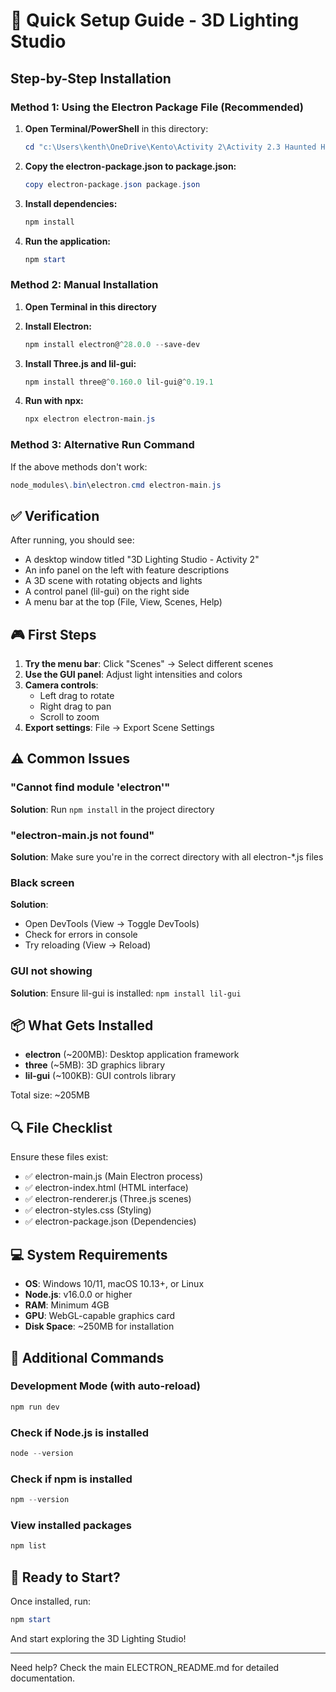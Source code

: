 # 🚀 Quick Setup Guide - 3D Lighting Studio

## Step-by-Step Installation

### Method 1: Using the Electron Package File (Recommended)

1. **Open Terminal/PowerShell** in this directory:
   ```powershell
   cd "c:\Users\kenth\OneDrive\Kento\Activity 2\Activity 2.3 Haunted House Sample"
   ```

2. **Copy the electron-package.json to package.json:**
   ```powershell
   copy electron-package.json package.json
   ```

3. **Install dependencies:**
   ```powershell
   npm install
   ```

4. **Run the application:**
   ```powershell
   npm start
   ```

### Method 2: Manual Installation

1. **Open Terminal in this directory**

2. **Install Electron:**
   ```powershell
   npm install electron@^28.0.0 --save-dev
   ```

3. **Install Three.js and lil-gui:**
   ```powershell
   npm install three@^0.160.0 lil-gui@^0.19.1
   ```

4. **Run with npx:**
   ```powershell
   npx electron electron-main.js
   ```

### Method 3: Alternative Run Command

If the above methods don't work:

```powershell
node_modules\.bin\electron.cmd electron-main.js
```

## ✅ Verification

After running, you should see:
- A desktop window titled "3D Lighting Studio - Activity 2"
- An info panel on the left with feature descriptions
- A 3D scene with rotating objects and lights
- A control panel (lil-gui) on the right side
- A menu bar at the top (File, View, Scenes, Help)

## 🎮 First Steps

1. **Try the menu bar**: Click "Scenes" → Select different scenes
2. **Use the GUI panel**: Adjust light intensities and colors
3. **Camera controls**: 
   - Left drag to rotate
   - Right drag to pan
   - Scroll to zoom
4. **Export settings**: File → Export Scene Settings

## ⚠️ Common Issues

### "Cannot find module 'electron'"
**Solution**: Run `npm install` in the project directory

### "electron-main.js not found"
**Solution**: Make sure you're in the correct directory with all electron-*.js files

### Black screen
**Solution**: 
- Open DevTools (View → Toggle DevTools)
- Check for errors in console
- Try reloading (View → Reload)

### GUI not showing
**Solution**: Ensure lil-gui is installed: `npm install lil-gui`

## 📦 What Gets Installed

- **electron** (~200MB): Desktop application framework
- **three** (~5MB): 3D graphics library
- **lil-gui** (~100KB): GUI controls library

Total size: ~205MB

## 🔍 File Checklist

Ensure these files exist:
- ✅ electron-main.js (Main Electron process)
- ✅ electron-index.html (HTML interface)
- ✅ electron-renderer.js (Three.js scenes)
- ✅ electron-styles.css (Styling)
- ✅ electron-package.json (Dependencies)

## 💻 System Requirements

- **OS**: Windows 10/11, macOS 10.13+, or Linux
- **Node.js**: v16.0.0 or higher
- **RAM**: Minimum 4GB
- **GPU**: WebGL-capable graphics card
- **Disk Space**: ~250MB for installation

## 📝 Additional Commands

### Development Mode (with auto-reload)
```powershell
npm run dev
```

### Check if Node.js is installed
```powershell
node --version
```

### Check if npm is installed
```powershell
npm --version
```

### View installed packages
```powershell
npm list
```

## 🎯 Ready to Start?

Once installed, run:
```powershell
npm start
```

And start exploring the 3D Lighting Studio!

---

Need help? Check the main ELECTRON_README.md for detailed documentation.
